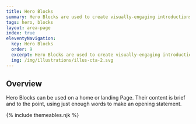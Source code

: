 ```yaml
---
title: Hero Blocks
summary: Hero Blocks are used to create visually-engaging introductions to a site.
tags: hero, blocks
layout: area-page
index: true
eleventyNavigation:
  key: Hero Blocks
  order: 9
  excerpt: Hero Blocks are used to create visually-engaging introductions to a site.
  img: /img/illustrations/illus-cta-2.svg
---
```


## Overview

Hero Blocks can be used on a home or landing Page. Their content is brief and to the point, using just enough words to make an opening statement.

{% include themeables.njk %}
